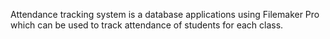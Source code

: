 Attendance tracking system is a database applications using Filemaker Pro which can be used to track attendance of students for each class.
